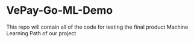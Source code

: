 # VePay-Go-ML-Demo
This repo will contain all of the code for testing the final product Machine Learning Path of our project
